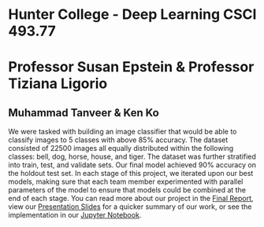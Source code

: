 # Hunter College - Deep Learning CSCI 493.77
# Professor Susan Epstein & Professor Tiziana Ligorio
## Muhammad Tanveer & Ken Ko
We were tasked with building an image classifier that would be able to classify images to 5 classes with above 85% accuracy. The dataset consisted of 22500 images all equally distributed within the following classes: bell, dog, horse, house, and tiger. The dataset was further stratified into train, test, and validate sets.
Our final model achieved 90% accuracy on the holdout test set. In each stage of this project, we iterated upon our best models, making sure that each team member experimented with parallel parameters of the model to ensure that models could be combined at the end of each stage.
You can read more about our project in the [Final Report](https://github.com/tanveerm176/CNN_ImageClassification/blob/main/DeepLearning_FinalReport.pdf), view our [Presentation Slides](https://github.com/tanveerm176/CNN_ImageClassification/blob/main/MuhammadTanveer_KenKo_DL_Presentation.pdf) for a quicker summary of our work, or see the implementation in our [Jupyter Notebook](https://github.com/tanveerm176/CNN_ImageClassification/blob/main/CNN_ImageClassification_DeepLearning.ipynb).

